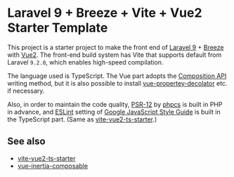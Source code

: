 # Laravel 9 + Breeze + Vite + Vue2 Starter Template

This project is a starter project to make the front end of [Laravel 9](https://github.com/laravel/laravel) + [Breeze](https://github.com/laravel/breeze) with [Vue2](https://vuejs.org/). The front-end build system has Vite that supports default from Laravel `9.2.0`, which enables high-speed compilation.

The language used is TypeScript. The Vue part adopts the [Composition API](https://github.com/vuejs/composition-api) writing method, but it is also possible to install [vue-propertey-decolator](https://github.com/kaorun343/vue-property-decorator) etc. if necessary.

Also, in order to maintain the code quality, [PSR-12](https://www.php-fig.org/psr/psr-12/) by [phpcs](https://github.com/squizlabs/PHP_CodeSniffer) is built in PHP in advance, and [ESLint](https://eslint.org/) setting of [Google JavaScript Style Guide](https://google.github.io/styleguide/jsguide.html) is built in the TypeScript part. (Same as [vite-vue2-ts-starter](https://github.com/logue/vite-vue2-ts-starter).)

## See also

- [vite-vue2-ts-starter](https://github.com/logue/vite-vue2-ts-starter)
- [vue-inertia-composable](https://www.npmjs.com/package/vue-inertia-composable)
